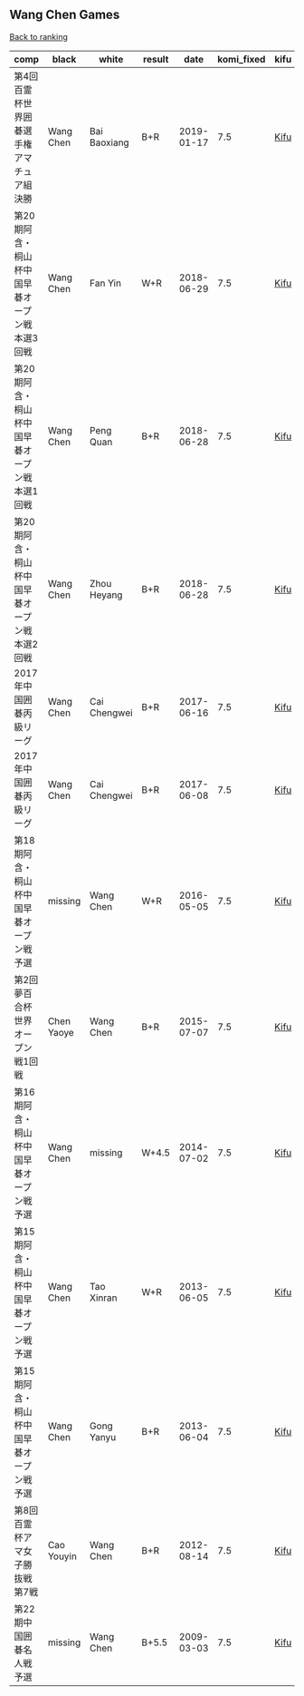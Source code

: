 ## Wang Chen Games

[Back to ranking](index.md)




| **comp** | **black** | **white** | **result** | **date** | **komi_fixed** | **kifu** | 
| --- | --- | --- | --- | --- | --- | --- |
| 第4回百霊杯世界囲碁選手権アマチュア組決勝 | Wang Chen | Bai Baoxiang | B+R | 2019-01-17 | 7.5 | [Kifu](https://kifudepot.net/kifucontents.php?id=DkSjo8XP5J3PtEuV7tC5oA%3D%3D) | 
| 第20期阿含・桐山杯中国早碁オープン戦本選3回戦 | Wang Chen | Fan Yin | W+R | 2018-06-29 | 7.5 | [Kifu](https://kifudepot.net/kifucontents.php?id=r0kfBm6nfPs4v0V2inUueA%3D%3D) | 
| 第20期阿含・桐山杯中国早碁オープン戦本選1回戦 | Wang Chen | Peng Quan | B+R | 2018-06-28 | 7.5 | [Kifu](https://kifudepot.net/kifucontents.php?id=eN7D3eSmllj4dSxmgKmpxw%3D%3D) | 
| 第20期阿含・桐山杯中国早碁オープン戦本選2回戦 | Wang Chen | Zhou Heyang | B+R | 2018-06-28 | 7.5 | [Kifu](https://kifudepot.net/kifucontents.php?id=KIYcyhOY1F1fawd8On1W8Q%3D%3D) | 
| 2017年中国囲碁丙級リーグ | Wang Chen | Cai Chengwei | B+R | 2017-06-16 | 7.5 | [Kifu](https://kifudepot.net/kifucontents.php?id=Sk5CuVxI3EMq%2BaceODfkfQ%3D%3D) | 
| 2017年中国囲碁丙級リーグ | Wang Chen | Cai Chengwei | B+R | 2017-06-08 | 7.5 | [Kifu](https://kifudepot.net/kifucontents.php?id=jL2lwfMA1svdC7trnx7t0w%3D%3D) | 
| 第18期阿含・桐山杯中国早碁オープン戦予選 | missing | Wang Chen | W+R | 2016-05-05 | 7.5 | [Kifu](https://kifudepot.net/kifucontents.php?id=zMhj%2FLCEgpPD6UGFqR2BBA%3D%3D) | 
| 第2回夢百合杯世界オープン戦1回戦 | Chen Yaoye | Wang Chen | B+R | 2015-07-07 | 7.5 | [Kifu](https://kifudepot.net/kifucontents.php?id=o694IBVXA0Erm56BfYr0hg%3D%3D) | 
| 第16期阿含・桐山杯中国早碁オープン戦予選 | Wang Chen | missing | W+4.5 | 2014-07-02 | 7.5 | [Kifu](https://kifudepot.net/kifucontents.php?id=84HGAfN7OeOamzHWGKekyA%3D%3D) | 
| 第15期阿含・桐山杯中国早碁オープン戦予選 | Wang Chen | Tao Xinran | W+R | 2013-06-05 | 7.5 | [Kifu](https://kifudepot.net/kifucontents.php?id=PXBbITOeuMCiXUetit652Q%3D%3D) | 
| 第15期阿含・桐山杯中国早碁オープン戦予選 | Wang Chen | Gong Yanyu | B+R | 2013-06-04 | 7.5 | [Kifu](https://kifudepot.net/kifucontents.php?id=tLy%2FQcFZb2xosvgfqhz1Xw%3D%3D) | 
| 第8回百霊杯アマ女子勝抜戦第7戦 | Cao Youyin | Wang Chen | B+R | 2012-08-14 | 7.5 | [Kifu](https://kifudepot.net/kifucontents.php?id=3R8cH%2F8GtsC%2BMcaeDXB7%2FQ%3D%3D) | 
| 第22期中国囲碁名人戦予選 | missing | Wang Chen | B+5.5 | 2009-03-03 | 7.5 | [Kifu](https://kifudepot.net/kifucontents.php?id=39l8XRwPFpbczljuCJnHFw%3D%3D) |




